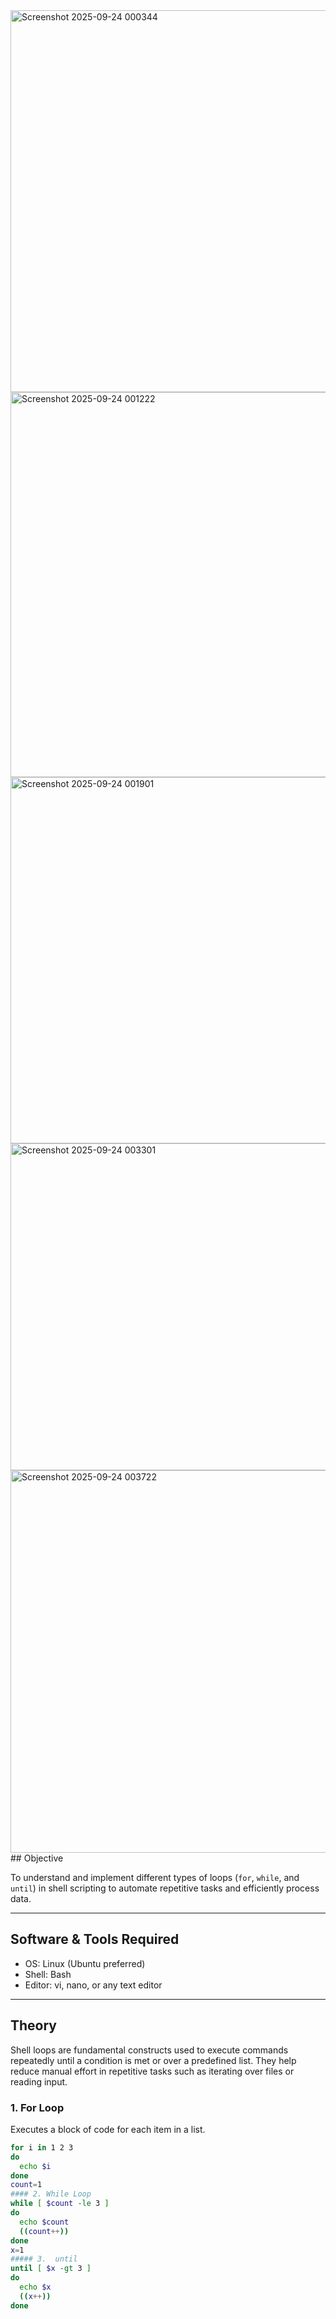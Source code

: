 <img width="852" height="611" alt="Screenshot 2025-09-24 000344" src="https://gist.github.com/user-attachments/assets/0ae052fb-d8fe-4ab1-906e-5d83cd144c96" />
<img width="836" height="616" alt="Screenshot 2025-09-24 001222" src="https://gist.github.com/user-attachments/assets/d6b6adb4-6edb-4b53-a37b-434a82d7730f" />
<img width="797" height="586" alt="Screenshot 2025-09-24 001901" src="https://gist.github.com/user-attachments/assets/683ea85e-5f5f-44f7-8950-89c794517bc2" />
<img width="622" height="523" alt="Screenshot 2025-09-24 003301" src="https://gist.github.com/user-attachments/assets/7f229bee-8160-4277-978b-a6288c39869c" />
<img width="878" height="612" alt="Screenshot 2025-09-24 003722" src="https://gist.github.com/user-attachments/assets/3dc4a25b-590b-45f6-89d9-9b1f36e51d0c" />
## Objective

To understand and implement different types of loops (`for`, `while`, and `until`) in shell scripting to automate repetitive tasks and efficiently process data.

---

## Software & Tools Required

- OS: Linux (Ubuntu preferred)
- Shell: Bash
- Editor: vi, nano, or any text editor

---

## Theory

Shell loops are fundamental constructs used to execute commands repeatedly until a condition is met or over a predefined list. They help reduce manual effort in repetitive tasks such as iterating over files or reading input.

### 1. For Loop

Executes a block of code for each item in a list.

```bash
for i in 1 2 3
do
  echo $i
done
count=1
#### 2. While Loop
while [ $count -le 3 ]
do
  echo $count
  ((count++))
done
x=1
##### 3.  until
until [ $x -gt 3 ]
do
  echo $x
  ((x++))
done
